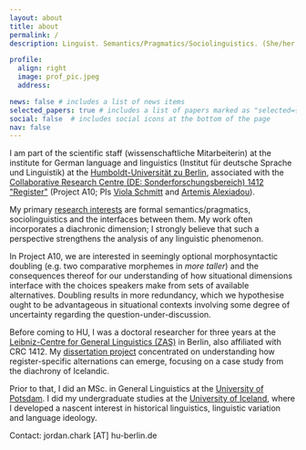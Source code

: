 ```yaml
---
layout: about
title: about
permalink: /
description: Linguist. Semantics/Pragmatics/Sociolinguistics. (She/her; Sie; Hún)

profile:
  align: right
  image: prof_pic.jpeg
  address:

news: false # includes a list of news items
selected_papers: true # includes a list of papers marked as "selected={true}"
social: false  # includes social icons at the bottom of the page
nav: false
---
```

I am part of the scientific staff (wissenschaftliche Mitarbeiterin) at the institute for German language and linguistics (Institut für deutsche Sprache und Linguistik) at the <a href="https://www.linguistik.hu-berlin.de/de">Humboldt-Universität zu Berlin</a>, associated with the <a href="https://sfb1412.hu-berlin.de/">Collaborative Research Centre (DE: Sonderforschungsbereich) 1412 "Register"</a> (Project A10; PIs <a href="https://sites.google.com/view/viola-schmitt/home">Viola Schmitt</a> and <a href="https://www.leibniz-zas.de/en/people/details/alexiadou-artemis/alexiadou-artemis">Artemis Alexiadou</a>). 

My primary <a href="https://jordanchark.github.io/research/">research interests</a> are formal semantics/pragmatics, sociolinguistics and the interfaces between them. My work often incorporates a diachronic dimension; I strongly believe that such a perspective strengthens the analysis of any linguistic phenomenon.

In Project A10, we are interested in seemingly optional morphosyntactic doubling (e.g. two comparative morphemes in <i>more taller</i>) and the consequences thereof for our understanding of how situational dimensions interface with the choices speakers make from sets of available alternatives. Doubling results in more redundancy, which we hypothesise ought to be advantageous in situational contexts involving some degree of uncertainty regarding the question-under-discussion.

Before coming to HU, I was a doctoral researcher for three years at the <a href="https://www.leibniz-zas.de/en/">Leibniz-Centre for General Linguistics (ZAS)</a> in Berlin, also affiliated with CRC 1412. My <a href="https://jordanchark.github.io/projects/">dissertation project</a> concentrated on understanding how register-specific alternations can emerge, focusing on a case study from the diachrony of Icelandic. 

Prior to that, I did an MSc. in General Linguistics at the <a href="https://www.uni-potsdam.de/en/ling/index">University of Potsdam</a>. I did my undergraduate studies at the <a href ="https://english.hi.is/">University of Iceland</a>, where I developed a nascent interest in historical linguistics, linguistic variation and language ideology.

Contact: jordan.chark [AT] hu-berlin.de

